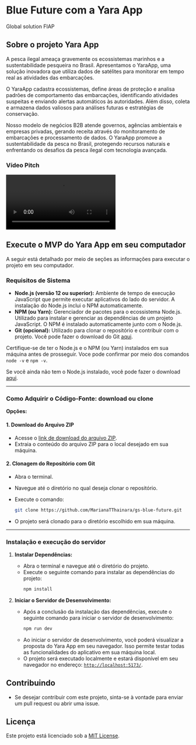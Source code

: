 # Blue Future com a Yara App

Global solution FIAP

## Sobre o projeto Yara App

A pesca ilegal ameaça gravemente os ecossistemas marinhos e a sustentabilidade pesqueira no Brasil. Apresentamos o YaraApp, uma solução inovadora que utiliza dados de satélites para monitorar em tempo real as atividades das embarcações.

O YaraApp cadastra ecossistemas, define áreas de proteção e analisa padrões de comportamento das embarcações, identificando atividades suspeitas e enviando alertas automáticos às autoridades. Além disso, coleta e armazena dados valiosos para análises futuras e estratégias de conservação.

Nosso modelo de negócios B2B atende governos, agências ambientais e empresas privadas, gerando receita através do monitoramento de embarcações e processamento de dados. O YaraApp promove a sustentabilidade da pesca no Brasil, protegendo recursos naturais e enfrentando os desafios da pesca ilegal com tecnologia avançada.

### Vídeo Pitch

![Assista ao vídeo pitch](video.mp4)


## Execute o MVP do Yara App em seu computador

A seguir está detalhado por meio de seções as informações para executar o projeto em seu computador.

### Requisitos de Sistema

- **Node.js (versão 12 ou superior):** Ambiente de tempo de execução JavaScript que permite executar aplicativos do lado do servidor. A instalação do Node.js inclui o NPM automaticamente.
- **NPM (ou Yarn):** Gerenciador de pacotes para o ecossistema Node.js. Utilizado para instalar e gerenciar as dependências de um projeto JavaScript. O NPM é instalado automaticamente junto com o Node.js.
- **Git (opcional):** Utilizado para clonar o repositório e contribuir com o projeto. Você pode fazer o download do Git [aqui](https://git-scm.com/downloads).

Certifique-se de ter o Node.js e o NPM (ou Yarn) instalados em sua máquina antes de prosseguir. Voce pode confirmar por meio dos comandos `node -v` e `npm -v`.

Se você ainda não tem o Node.js instalado, você pode fazer o download [aqui](https://nodejs.org/en/download).

---

### Como Adquirir o Código-Fonte: download ou clone

**Opções:**

#### 1. Download do Arquivo ZIP

- Acesse o [link de download do arquivo ZIP](https://github.com/MarianaTThainara/gs-blue-future/archive/refs/heads/main.zip).
- Extraia o conteúdo do arquivo ZIP para o local desejado em sua máquina.

#### 2. Clonagem do Repositório com Git

- Abra o terminal.
- Navegue até o diretório no qual deseja clonar o repositório.
- Execute o comando:

  ```bash
  git clone https://github.com/MarianaTThainara/gs-blue-future.git
  ```

- O projeto será clonado para o diretório escolhido em sua máquina.

---

### Instalação e execução do servidor

1. **Instalar Dependências:**

   - Abra o terminal e navegue até o diretório do projeto.
   - Execute o seguinte comando para instalar as dependências do projeto:
     ```bash
     npm install
     ```

2. **Iniciar o Servidor de Desenvolvimento:**
   - Após a conclusão da instalação das dependências, execute o seguinte comando para iniciar o servidor de desenvolvimento:
     ```bash
     npm run dev
     ```
   - Ao iniciar o servidor de desenvolvimento, você poderá visualizar a proposta do Yara App em seu navegador. Isso permite testar todas as funcionalidades do aplicativo em sua máquina local.
   - O projeto será executado localmente e estará disponível em seu navegador no endereço: [`http://localhost:5173/`](http://localhost:5173/).

## Contribuindo

- Se desejar contribuir com este projeto, sinta-se à vontade para enviar um pull request ou abrir uma issue.

## Licença

Este projeto está licenciado sob a [MIT License](LICENSE).